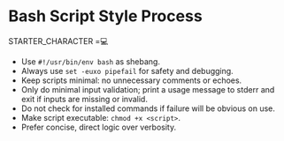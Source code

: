 # Bash Script Style Process

STARTER_CHARACTER =💻

- Use `#!/usr/bin/env bash` as shebang.
- Always use `set -euxo pipefail` for safety and debugging.
- Keep scripts minimal: no unnecessary comments or echoes.
- Only do minimal input validation; print a usage message to stderr and exit if inputs are missing or invalid.
- Do not check for installed commands if failure will be obvious on use.
- Make script executable: `chmod +x <script>`.
- Prefer concise, direct logic over verbosity.